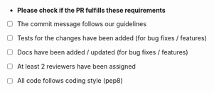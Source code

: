 * **Please check if the PR fulfills these requirements**
- [ ] The commit message follows our guidelines
- [ ] Tests for the changes have been added (for bug fixes / features)
- [ ] Docs have been added / updated (for bug fixes / features)
- [ ] At least 2 reviewers have been assigned 
- [ ] All code follows coding style (pep8) 

